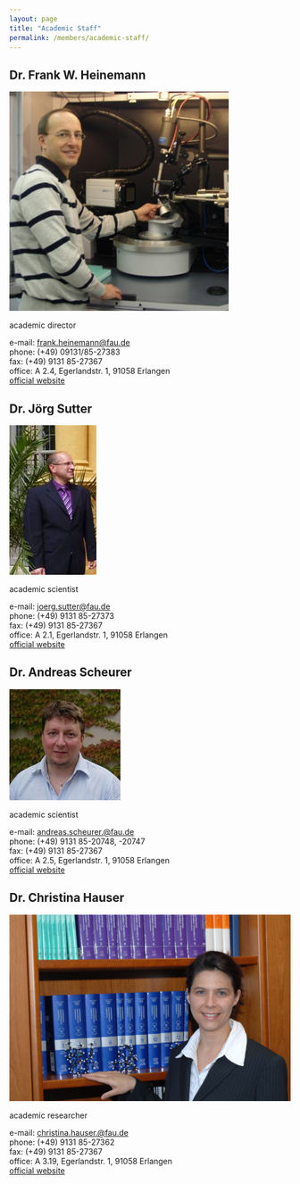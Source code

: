 ```yaml
---
layout: page
title: "Academic Staff"
permalink: /members/academic-staff/
---
```


## Dr. Frank W. Heinemann

<div class="profile">
<img src="/assets/img/Frank_Heinemann.png" class="img-responsive">
<p>
academic director<br>

e-mail: <a href="frank.heinemann@fau.de">frank.heinemann@fau.de</a><br> 
phone: (+49) 09131/85-27383 <br>
fax:  (+49) 9131 85-27367<br>
office: A 2.4, Egerlandstr. 1, 91058 Erlangen <br>
<a href="https://www.chemie.nat.fau.de/person/frank-heinemann/">official website</a>
</p>
</div>

## Dr. Jörg Sutter

<div class="profile">
<img src="/assets/img/Joerg_Sutter.jpg" class="img-responsive">
<p>
academic scientist<br>

e-mail: <a href="joerg.sutter@fau.de">joerg.sutter@fau.de</a><br> 
phone:  (+49) 9131 85-27373<br> 
fax:  (+49) 9131 85-27367<br> 
office: A 2.1, Egerlandstr. 1, 91058 Erlangen<br> 
<a href="https://www.chemie.nat.fau.de/person/joerg-sutter/">official website</a>
</p>
</div>

## Dr. Andreas Scheurer

<div class="profile">
<img src="/assets/img/Andreas_Scheurer.jpg" class="img-responsive">
<p>
academic scientist<br>

e-mail: <a href="andreas.scheurer.@fau.de">andreas.scheurer.@fau.de</a><br> 
phone:  (+49) 9131 85-20748, -20747<br> 
fax:  (+49) 9131 85-27367<br> 
office: A 2.5, Egerlandstr. 1, 91058 Erlangen<br> 
<a href="https://www.chemie.nat.fau.de/person/andreas-scheurer/">official website</a>
</p>
</div>


## Dr. Christina Hauser

<div class="profile">
<img src="/assets/img/Christina_Hauser.jpg" class="img-responsive">
<p>
academic researcher<br>

e-mail: <a href="christina.hauser.@fau.de">christina.hauser.@fau.de</a><br> 
phone:  (+49) 9131 85-27362<br> 
fax:  (+49) 9131 85-27367<br> 
office: A 3.19, Egerlandstr. 1, 91058 Erlangen<br> 
<a href="https://www.chemie.nat.fau.de/person/christina-hauser/">official website</a>
</p>
</div>

